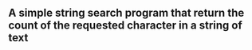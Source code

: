 ## A simple string search program that return the count of the requested character in a string of text
